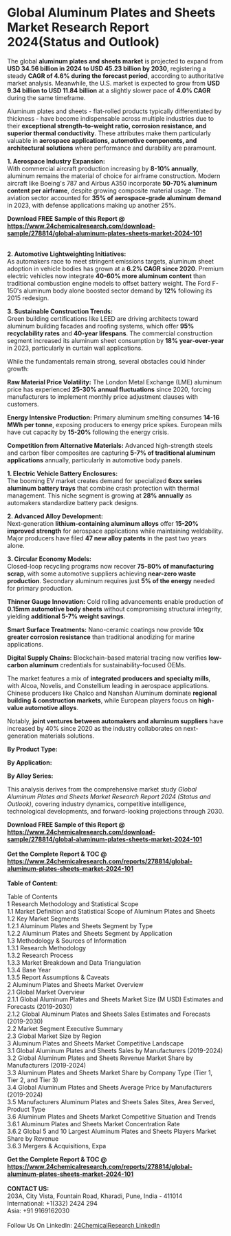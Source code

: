<h1>Global Aluminum Plates and Sheets Market Research Report 2024(Status and Outlook)</h1><p>The global <strong>aluminum plates and sheets market</strong> is projected to expand from <strong>USD 34.56 billion in 2024 to USD 45.23 billion by 2030</strong>, registering a steady <strong>CAGR of 4.6% during the forecast period</strong>, according to authoritative market analysis. Meanwhile, the U.S. market is expected to grow from <strong>USD 9.34 billion to USD 11.84 billion</strong> at a slightly slower pace of <strong>4.0% CAGR</strong> during the same timeframe.</p><p>Aluminum plates and sheets - flat-rolled products typically differentiated by thickness - have become indispensable across multiple industries due to their <strong>exceptional strength-to-weight ratio, corrosion resistance, and superior thermal conductivity</strong>. These attributes make them particularly valuable in <strong>aerospace applications, automotive components, and architectural solutions</strong> where performance and durability are paramount.</p><p><strong>1. Aerospace Industry Expansion:</strong><br>
With commercial aircraft production increasing by <strong>8-10% annually</strong>, aluminum remains the material of choice for airframe construction. Modern aircraft like Boeing's 787 and Airbus A350 incorporate <strong>50-70% aluminum content per airframe</strong>, despite growing composite material usage. The aviation sector accounted for <strong>35% of aerospace-grade aluminum demand</strong> in 2023, with defense applications making up another 25%.</p><div><b>Download FREE Sample of this Report @ 
            <a href="https://www.24chemicalresearch.com/download-sample/278814/global-aluminum-plates-sheets-market-2024-101">
            https://www.24chemicalresearch.com/download-sample/278814/global-aluminum-plates-sheets-market-2024-101</a></b></div><br><p><strong>2. Automotive Lightweighting Initiatives:</strong><br>
As automakers race to meet stringent emissions targets, aluminum sheet adoption in vehicle bodies has grown at a <strong>6.2% CAGR since 2020</strong>. Premium electric vehicles now integrate <strong>40-60% more aluminum content</strong> than traditional combustion engine models to offset battery weight. The Ford F-150's aluminum body alone boosted sector demand by <strong>12%</strong> following its 2015 redesign.</p><p><strong>3. Sustainable Construction Trends:</strong><br>
Green building certifications like LEED are driving architects toward aluminum building facades and roofing systems, which offer <strong>95% recyclability rates</strong> and <strong>40-year lifespans</strong>. The commercial construction segment increased its aluminum sheet consumption by <strong>18% year-over-year</strong> in 2023, particularly in curtain wall applications.</p><p>While the fundamentals remain strong, several obstacles could hinder growth:</p><p><strong>Raw Material Price Volatility:</strong> The London Metal Exchange (LME) aluminum price has experienced <strong>25-30% annual fluctuations</strong> since 2020, forcing manufacturers to implement monthly price adjustment clauses with customers.</p><p><strong>Energy Intensive Production:</strong> Primary aluminum smelting consumes <strong>14-16 MWh per tonne</strong>, exposing producers to energy price spikes. European mills have cut capacity by <strong>15-20%</strong> following the energy crisis.</p><p><strong>Competition from Alternative Materials:</strong> Advanced high-strength steels and carbon fiber composites are capturing <strong>5-7% of traditional aluminum applications</strong> annually, particularly in automotive body panels.</p><p><strong>1. Electric Vehicle Battery Enclosures:</strong><br>
The booming EV market creates demand for specialized <strong>6xxx series aluminum battery trays</strong> that combine crash protection with thermal management. This niche segment is growing at <strong>28% annually</strong> as automakers standardize battery pack designs.</p><p><strong>2. Advanced Alloy Development:</strong><br>
Next-generation <strong>lithium-containing aluminum alloys</strong> offer <strong>15-20% improved strength</strong> for aerospace applications while maintaining weldability. Major producers have filed <strong>47 new alloy patents</strong> in the past two years alone.</p><p><strong>3. Circular Economy Models:</strong><br>
Closed-loop recycling programs now recover <strong>75-80% of manufacturing scrap</strong>, with some automotive suppliers achieving <strong>near-zero waste production</strong>. Secondary aluminum requires just <strong>5% of the energy</strong> needed for primary production.</p><p><strong>Thinner Gauge Innovation:</strong> Cold rolling advancements enable production of <strong>0.15mm automotive body sheets</strong> without compromising structural integrity, yielding <strong>additional 5-7% weight savings</strong>.</p><p><strong>Smart Surface Treatments:</strong> Nano-ceramic coatings now provide <strong>10x greater corrosion resistance</strong> than traditional anodizing for marine applications.</p><p><strong>Digital Supply Chains:</strong> Blockchain-based material tracing now verifies <strong>low-carbon aluminum</strong> credentials for sustainability-focused OEMs.</p><p>The market features a mix of <strong>integrated producers and specialty mills</strong>, with Alcoa, Novelis, and Constellium leading in aerospace applications. Chinese producers like Chalco and Nanshan Aluminum dominate <strong>regional building &amp; construction markets</strong>, while European players focus on <strong>high-value automotive alloys</strong>.</p><p>Notably, <strong>joint ventures between automakers and aluminum suppliers</strong> have increased by 40% since 2020 as the industry collaborates on next-generation materials solutions.</p><p><strong>By Product Type:</strong></p><p><strong>By Application:</strong></p><p><strong>By Alloy Series:</strong></p><p>This analysis derives from the comprehensive market study <em>Global Aluminum Plates and Sheets Market Research Report 2024 (Status and Outlook)</em>, covering industry dynamics, competitive intelligence, technological developments, and forward-looking projections through 2030.</p><div><b>Download FREE Sample of this Report @ 
            <a href="https://www.24chemicalresearch.com/download-sample/278814/global-aluminum-plates-sheets-market-2024-101">
            https://www.24chemicalresearch.com/download-sample/278814/global-aluminum-plates-sheets-market-2024-101</a></b></div><br><div><b>Get the Complete Report & TOC @ 
            <a href="https://www.24chemicalresearch.com/reports/278814/global-aluminum-plates-sheets-market-2024-101">
            https://www.24chemicalresearch.com/reports/278814/global-aluminum-plates-sheets-market-2024-101</a></b></div><br>
            <b>Table of Content:</b><p>Table of Contents<br />
1 Research Methodology and Statistical Scope<br />
1.1 Market Definition and Statistical Scope of Aluminum Plates and Sheets<br />
1.2 Key Market Segments<br />
1.2.1 Aluminum Plates and Sheets Segment by Type<br />
1.2.2 Aluminum Plates and Sheets Segment by Application<br />
1.3 Methodology & Sources of Information<br />
1.3.1 Research Methodology<br />
1.3.2 Research Process<br />
1.3.3 Market Breakdown and Data Triangulation<br />
1.3.4 Base Year<br />
1.3.5 Report Assumptions & Caveats<br />
2 Aluminum Plates and Sheets Market Overview<br />
2.1 Global Market Overview<br />
2.1.1 Global Aluminum Plates and Sheets Market Size (M USD) Estimates and Forecasts (2019-2030)<br />
2.1.2 Global Aluminum Plates and Sheets Sales Estimates and Forecasts (2019-2030)<br />
2.2 Market Segment Executive Summary<br />
2.3 Global Market Size by Region<br />
3 Aluminum Plates and Sheets Market Competitive Landscape<br />
3.1 Global Aluminum Plates and Sheets Sales by Manufacturers (2019-2024)<br />
3.2 Global Aluminum Plates and Sheets Revenue Market Share by Manufacturers (2019-2024)<br />
3.3 Aluminum Plates and Sheets Market Share by Company Type (Tier 1, Tier 2, and Tier 3)<br />
3.4 Global Aluminum Plates and Sheets Average Price by Manufacturers (2019-2024)<br />
3.5 Manufacturers Aluminum Plates and Sheets Sales Sites, Area Served, Product Type<br />
3.6 Aluminum Plates and Sheets Market Competitive Situation and Trends<br />
3.6.1 Aluminum Plates and Sheets Market Concentration Rate<br />
3.6.2 Global 5 and 10 Largest Aluminum Plates and Sheets Players Market Share by Revenue<br />
3.6.3 Mergers & Acquisitions, Expa</p><div><b>Get the Complete Report & TOC @ 
            <a href="https://www.24chemicalresearch.com/reports/278814/global-aluminum-plates-sheets-market-2024-101">
            https://www.24chemicalresearch.com/reports/278814/global-aluminum-plates-sheets-market-2024-101</a></b></div><br><b>CONTACT US:</b><br>
            203A, City Vista, Fountain Road, Kharadi, Pune, India - 411014<br>
            International: +1(332) 2424 294<br>
            Asia: +91 9169162030 <br><br>
            Follow Us On LinkedIn: <a href="https://www.linkedin.com/company/24chemicalresearch/">24ChemicalResearch LinkedIn</a>